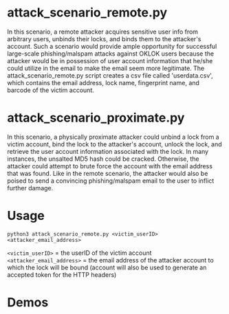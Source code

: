 # attack_scenario_remote.py
In this scenario, a remote attacker acquires sensitive user info from arbitrary users, unbinds their locks, and binds them to the attacker's account. Such a scenario would provide ample opportunity for successful large-scale phishing/malspam attacks against OKLOK users because the attacker would be in possession of user account information that he/she could utilize in the email to make the email seem more legitimate. The attack_scenario_remote.py script creates a csv file called 'userdata.csv', which contains the email address, lock name, fingerprint name, and barcode of the victim account. 

# attack_scenario_proximate.py
In this scenario, a physically proximate attacker could unbind a lock from a victim account, bind the lock to the attacker's account, unlock the lock, and retrieve the user account information associated with the lock. In many instances, the unsalted MD5 hash could be cracked. Otherwise, the attacker could attempt to brute force the account with the email address that was found. Like in the remote scenario, the attacker would also be poised to send a convincing phishing/malspam email to the user to inflict further damage.

# Usage
```python3 attack_scenario_remote.py <victim_userID> <attacker_email_address>```

`<victim_userID>` = the userID of the victim account
`<attacker_email_address>` = the email address of the attacker account to which the lock will be bound (account will also be used to generate an accepted token for the HTTP headers)

# Demos
